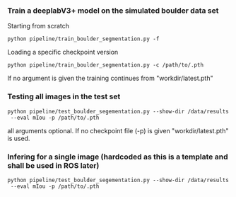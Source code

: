 ### Train a deeplabV3+ model on the simulated boulder data set

Starting from scratch
```
python pipeline/train_boulder_segmentation.py -f
```

Loading a specific checkpoint version
```
python pipeline/train_boulder_segmentation.py -c /path/to/.pth
```

If no argument is given the training continues from "workdir/latest.pth"

### Testing all images in the test set

```
python pipeline/test_boulder_segementation.py --show-dir /data/results
 --eval mIou -p /path/to/.pth
```

all arguments optional. If no checkpoint file (-p) is given
 "workdir/latest.pth" is used.
 

### Infering for a single image (hardcoded as this is a template and shall be used in ROS later)

```
python pipeline/test_boulder_segementation.py --show-dir /data/results
 --eval mIou -p /path/to/.pth
```